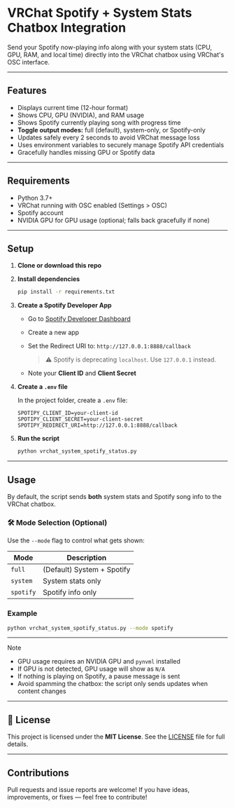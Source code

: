 # VRChat Spotify + System Stats Chatbox Integration

Send your Spotify now-playing info along with your system stats (CPU, GPU, RAM, and local time) directly into the VRChat chatbox using VRChat's OSC interface.

---

## Features

- Displays current time (12-hour format)
- Shows CPU, GPU (NVIDIA), and RAM usage
- Shows Spotify currently playing song with progress time
- **Toggle output modes:** full (default), system-only, or Spotify-only
- Updates safely every 2 seconds to avoid VRChat message loss
- Uses environment variables to securely manage Spotify API credentials
- Gracefully handles missing GPU or Spotify data

---

## Requirements

- Python 3.7+
- VRChat running with OSC enabled (Settings > OSC)
- Spotify account
- NVIDIA GPU for GPU usage (optional; falls back gracefully if none)

---

## Setup

1. **Clone or download this repo**

2. **Install dependencies**

   ```bash
   pip install -r requirements.txt
   ```

3. **Create a Spotify Developer App**

   - Go to [Spotify Developer Dashboard](https://developer.spotify.com/dashboard)

   - Create a new app

   - Set the Redirect URI to:
     `http://127.0.0.1:8888/callback`

     > ⚠️ Spotify is deprecating `localhost`. Use `127.0.0.1` instead.

   - Note your **Client ID** and **Client Secret**

4. **Create a `.env` file**

   In the project folder, create a `.env` file:

   ```dotenv
   SPOTIPY_CLIENT_ID=your-client-id
   SPOTIPY_CLIENT_SECRET=your-client-secret
   SPOTIPY_REDIRECT_URI=http://127.0.0.1:8888/callback
   ```

5. **Run the script**

   ```bash
   python vrchat_system_spotify_status.py
   ```

---

## Usage

By default, the script sends **both** system stats and Spotify song info to the VRChat chatbox.

### 🛠 Mode Selection (Optional)

Use the `--mode` flag to control what gets shown:

| Mode      | Description                |
| --------- | -------------------------- |
| `full`    | (Default) System + Spotify |
| `system`  | System stats only          |
| `spotify` | Spotify info only          |

### Example

```bash
python vrchat_system_spotify_status.py --mode spotify
```

---

> [!NOTE]
>
> - GPU usage requires an NVIDIA GPU and `pynvml` installed
> - If GPU is not detected, GPU usage will show as `N/A`
> - If nothing is playing on Spotify, a pause message is sent
> - Avoid spamming the chatbox: the script only sends updates when content changes

---

## 📄 License

This project is licensed under the **MIT License**.
See the [LICENSE](LICENSE) file for full details.

---

## Contributions

Pull requests and issue reports are welcome!
If you have ideas, improvements, or fixes — feel free to contribute!
